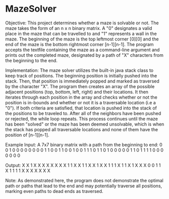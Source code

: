 # MazeSolver
 
Objective: This project determines whether a maze is solvable or not. The maze takes the form of an n x n binary matrix. A "0" designates a valid place in the maze that can be travelled to and "1" represents a wall in the maze. The beginning of the maze is the top leftmost corner [0][0] and the end of the maze is the bottom rightmost corner [n-1][n-1]. The program accepts the textfile containing the maze as a command-line argument and prints out the completed maze, designated by a path of "X" characters from the beginning to the end.  

Implementation:  The maze solver utilizes the built-in java stack class to keep track of positions. The beginning position is initially pushed into the stack. Then, that position is immediately popped and marked as traversed by the character "X". The program then creates an array of the possible adjacent positions (top, bottom, left, right) and their locations. It then iterates through each position in the array and checks whether or not the position is in-bounds and whether or not it is a traversable location (i.e a "0"). If both criteria are satisfied, that location is pushed into the stack of the positions to be traveled to. After all of the neighbors have been pushed or rejected, the while loop repeats. This process continues until the maze has been "solved" or the maze has been deemed unsolvable, which is when the stack has popped all traversable locations and none of them have the position of [n-1][n-1].    

Example Input:
A 7x7 binary matrix with a path from the beginning to end:
0 0 1 0 0 0 0
0 0 0 0 1 1 0
0 1 1 0 0 1 0
0 1 1 1 0 1 1
0 1 0 0 0 0 0
1 1 0 1 1 1 1
0 0 0 0 0 0 0 

Output:
X X 1 X X X X 
X X X X 1 1 X 
X 1 1 X X 1 X 
X 1 1 1 X 1 1 
X 1 X X X 0 0 
1 1 X 1 1 1 1 
X X X X X X X

Note: As demonstrated here, the program does not demonstrate the optimal path or paths that lead to the end and may potentially traverse all positions, marking even paths to dead ends as traversed.  
